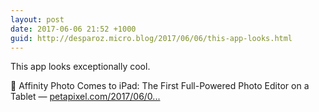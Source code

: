 ```yaml
---
layout: post
date: 2017-06-06 21:52 +1000
guid: http://desparoz.micro.blog/2017/06/06/this-app-looks.html
---
```

This app looks exceptionally cool.

🔗 Affinity Photo Comes to iPad: The First Full-Powered Photo Editor on a Tablet — [petapixel.com/2017/06/0...](https://petapixel.com/2017/06/05/affinity-photo-comes-ipad-first-full-powered-photo-editor-tablet/)
